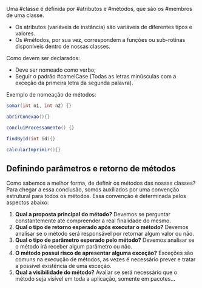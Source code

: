 Uma #classe é definida por #atributos e #métodos, que são os #membros de uma classe. 
- Os atributos (variáveis de instância) são variáveis de diferentes tipos e valores. 
- Os #métodos, por sua vez, correspondem a funções ou sub-rotinas disponíveis dentro de nossas classes.

Como devem ser declarados:
- Deve ser nomeado como verbo;
- Seguir o padrão #camelCase (Todas as letras minúsculas com a exceção da primeira letra da segunda palavra).

Exemplo de nomeação de métodos:

```Java
somar(int n1, int n2) {}

abrirConexao(){}

concluiProcessamento() {}

findById(int id){}

calcularImprimir(){}

```

## Definindo parâmetros e retorno de métodos
Como sabemos a melhor forma, de definir os métodos das nossas classes? Para chegar a essa conclusão, somos auxiliados por uma convenção estrutural para todos os métodos. Essa convenção é determinada pelos aspectos abaixo:
1. **Qual a proposta principal do método?** Devemos se perguntar constantemente até compreender a real finalidade do mesmo.
2. **Qual o tipo de retorno esperado após executar o método?** Devemos analisar se o método será responsável por retornar algum valor ou não. 
3. **Qual o tipo de parâmetro esperado pelo método?** Devemos analisar se o método irá receber algum parâmetro ou não. 
4. **O método possui risco de apresentar alguma exceção?** Exceções são comuns na execução de métodos, as vezes é necessário prever e tratar a possível existência de uma exceção.
5. **Qual a visibilidade do método?**  Avaliar se será necessário que o método seja visível em toda a aplicação, somente em pacotes...

